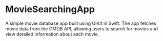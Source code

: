 # MovieSearchingApp
A simple movie database app built using UIKit in Swift. The app fetches movie data from the OMDB API, allowing users to search for movies and view detailed information about each movie.
